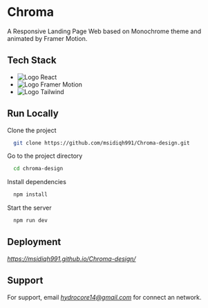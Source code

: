 
# Chroma

A Responsive Landing Page Web based on Monochrome theme and animated by Framer Motion.




## Tech Stack

- ![Logo React](https://img.shields.io/badge/React-20232A?style=for-the-badge&logo=react&logoColor=61DAFB) 
- ![Logo Framer Motion](https://img.shields.io/badge/Framer-black?style=for-the-badge&logo=framer&logoColor=blue)
- ![Logo Tailwind](https://img.shields.io/badge/Tailwind_CSS-38B2AC?style=for-the-badge&logo=tailwind-css&logoColor=white)



## Run Locally

Clone the project

```bash
  git clone https://github.com/msidiqh991/Chroma-design.git
```

Go to the project directory

```bash
  cd chroma-design
```

Install dependencies

```bash
  npm install
```

Start the server

```bash
  npm run dev
```

## Deployment

*https://msidiqh991.github.io/Chroma-design/*


## Support

For support, email *hydrocore14@gmail.com* for connect an network.

